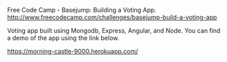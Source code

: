 Free Code Camp - Basejump: Building a Voting App.
http://www.freecodecamp.com/challenges/basejump-build-a-voting-app

Voting app built using Mongodb, Express, Angular, and Node. You can find a demo of the app using the link below.

https://morning-castle-9000.herokuapp.com/
